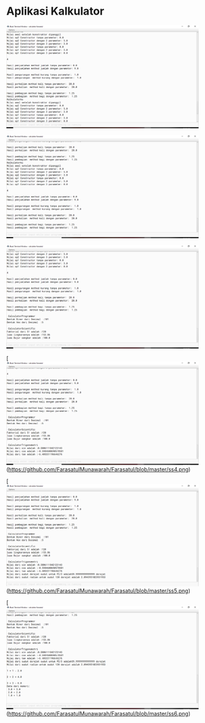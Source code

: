 # Aplikasi Kalkulator
[![N|Solid](https://github.com/FarasatulMunawarah/Farasatul/blob/master/ss1.png)](https://github.com/FarasatulMunawarah/Farasatul/blob/master/ss1.png)

[![N|Solid](https://github.com/FarasatulMunawarah/Farasatul/blob/master/ss2.png)](https://github.com/FarasatulMunawarah/Farasatul/blob/master/ss2.png)

[![N|Solid](https://github.com/FarasatulMunawarah/Farasatul/blob/master/ss3.png)](https://github.com/FarasatulMunawarah/Farasatul/blob/master/ss3.png)

[![N|Solid](https://github.com/FarasatulMunawarah/Farasatul/blob/master/ss4.png)(https://github.com/FarasatulMunawarah/Farasatul/blob/master/ss4.png)

[![N|Solid](https://github.com/FarasatulMunawarah/Farasatul/blob/master/ss5.png)(https://github.com/FarasatulMunawarah/Farasatul/blob/master/ss5.png)

[![N|Solid](https://github.com/FarasatulMunawarah/Farasatul/blob/master/ss6.png)(https://github.com/FarasatulMunawarah/Farasatul/blob/master/ss6.png)